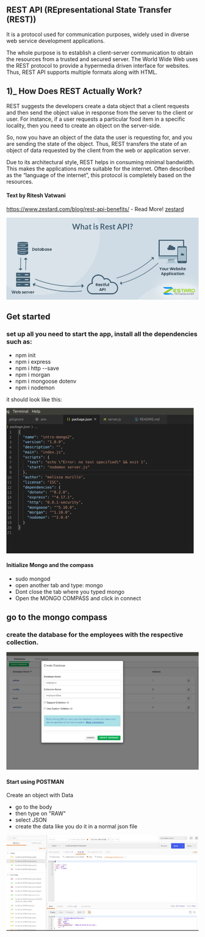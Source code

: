 ## REST API (REpresentational State Transfer (REST))

<p>It is a protocol used for communication purposes, widely used in diverse web
 service development applications.<br/>
 
 The whole purpose is to establish a client-server communication to obtain the resources from a trusted and secured server. The World Wide Web uses the REST protocol to provide a hypermedia driven interface for websites. Thus, REST API supports multiple formats along with HTML.</p>

## 1)\_ How Does REST Actually Work?

 <p>
 REST suggests the developers create a data object that a client requests and then send the object value in response from the server to the client or user. For instance, if a user requests a particular food item in a specific locality, then you need to create an object on the server-side.

So, now you have an object of the data the user is requesting for, and you are sending the state of the object. Thus, REST transfers the state of an object of data requested by the client from the web or application server.

Due to its architectural style, REST helps in consuming minimal bandwidth. This makes the applications more suitable for the internet. Often described as the “language of the internet”, this protocol is completely based on the resources.

 </p>

#### Text by Ritesh Vatwani

https://www.zestard.com/blog/rest-api-benefits/ - Read More!
[zestard](https://www.zestard.com/)

![preview2](./img/REST_API.jpg)

## Get started

### set up all you need to start the app, install all the dependencies such as:

<ul>

<li>npm init</li>
<li>npm i express</li>
<li>npm i http --save</li>
<li>npm i morgan</li>
<li>npm i mongoose dotenv</li>
<li>npm i nodemon</li>

</ul>

<p>
it should look like this:

</p>

![preview1](./img/dependencies.jpg)

#### Initialize Mongo and the compass

<ul>

<li>sudo mongod</li>
<li>open another tab and type: mongo</li>
<li>Dont close the tab where you typed mongo</li>
<li>Open the MONGO COMPASS and click in connect </li>

</ul>

## go to the mongo compass

### create the database for the employees with the respective collection.

![preview2](./img/img2.jpg)

#### Start using POSTMAN

<p>Create  an object with Data</p>

<ul>

<li>go to the body</li>
<li>then type on "RAW"</li>
<li>select JSON</li>
<li>create the data like you do it in a normal json file </li>

</ul>

![preview2](./img/postman1.jpg)
